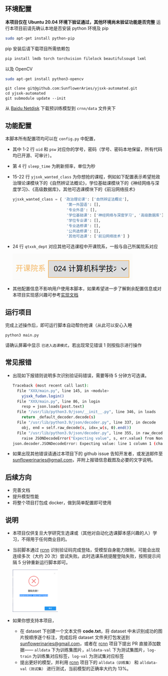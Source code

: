 ## 环境配置

**本项目仅在 Ubuntu 20.04 环境下验证通过，其他环境尚未验证功能是否完整**
运行本项目前请先确认本地是否安装 python 环境及 pip

```bash
sudo apt-get install python-pip
```
pip 安装后请下载项目所需依赖包
```bash
pip install lmdb torch torchvision filelock beautifulsoup4 lxml
```
以及 OpenCV 
```bash
sudo apt-get install python3-opencv
```

```
git clone git@github.com:SunflowerAries/yjsxk-automated.git
cd yjsxk-automated
git submodule update --init
```

从 [Baidu Netdisk](https://pan.baidu.com/s/1pLbeCND) 下载预训练模型到 `crnn/data` 文件夹下

## 功能配置

本脚本所有配置项均可以在 `config.py` 中配置，

- 其中 1-2 行 `uid` 和 `psw` 对应你的学号，密码（学号、密码本地保留，所有代码均已开源、可审计）。

- 第 4 行 `sleep_time` 为刷新频率，单位为秒

- 15-22 行 `yjsxk_wanted_class` 为你想抢的课程，例如如下配置表示希望抢政治理论课模块下的《自然辨证法概论》，学位基础课模块下的《神经网络与深度学习》、《高级数据库》，其他可选课模块下的《前沿网络技术》

  ```python
  yjsxk_wanted_class = { '政治理论课': ['自然辨证法概论'],
                          '第一外国语': [],
                          '专业外语': [],
                          '学位基础课': ['神经网络与深度学习', '高级数据库'],
                          '学位专业课': [],
                          '专业选修课': [],
                          '公共选修课': [],
                          '其他可选课': ['前沿网络技术'] }
  ```

- 24 行 `qtxxk_dept` 对应其他可选课程中开课院系，一般与自己所属院系对应

  <img src="pics/dept.png">

- 其他配置信息不影响用户使用本脚本，如果希望进一步了解剩余配置信息或对本项目实现感兴趣可参考[实现文档](docs/项目实现.md)

## 运行项目

完成上述操作后，即可运行脚本自动帮你抢课（从此可以安心入睡

```
python3 main.py
```

请确认屏幕中显示 `已进入选课模式`，若出现常见错误 1 则按指示进行操作

## 常见报错

- 出现如下报错则说明多次识别验证码错误，需要等待 5 分钟方可选课。

  ```bash
  Traceback (most recent call last):
    File "XXX/main.py", line 145, in <module>
      yjsxk_fudan.login()
    File "XXX/main.py", line 86, in login
      resp = json.loads(post.text)
    File "/usr/lib/python3.9/json/__init__.py", line 346, in loads
      return _default_decoder.decode(s)
    File "/usr/lib/python3.9/json/decoder.py", line 337, in decode
      obj, end = self.raw_decode(s, idx=_w(s, 0).end())
    File "/usr/lib/python3.9/json/decoder.py", line 355, in raw_decode
      raise JSONDecodeError("Expecting value", s, err.value) from None
  json.decoder.JSONDecodeError: Expecting value: line 1 column 1 (char 0)
  ```

- 如果出现其他错误请通过本项目下的 github issue 告知开发者，或发送邮件至 sunflowerinaries@gmail.com，并附上报错信息截图及必要的文字说明。

## 后续方向

- 完善文档
- 提升模型性能
- 将整个项目打包成 docker，做到简单配置即可使用

## 说明

- 本项目仅供复旦大学研究生选课或（其他对自动化选课脚本感兴趣的人）学习，不得用于任何商业目的。

- 当前脚本通过 [rcnn](https://github.com/SunflowerAries/crnn.pytorch) 识别验证码完成登陆，受模型自身能力限制，可能会出现连续多次（大约 20 次）尝试失败。此时选课系统提醒登陆失败，按照提示间隔 5 分钟重新运行脚本即可。

  <img src="pics/error.png" width=30%>

- 如果你想支持本项目，

  - 在 dataset 下创建一个文本文件 **code.txt**，将 dataset 中未识别成功的图片按顺序逐个标注，完成后将 dataset 文件夹打包发送到 sunflowerinaries@gmail.com，或者在 [rcnn](https://github.com/SunflowerAries/crnn.pytorch) 项目下提出 PR 直接添加数据—— `alldata` 下为训练集图片，`alldata-val` 下为测试集图片，`log-train` 为训练集对应标签，`log-val` 为测试集对应标签
  - 提出更好的模型，并利用 [rcnn](https://github.com/SunflowerAries/crnn.pytorch) 项目下的 `alldata（训练集）` 和 `alldata-val（测试集）` 进行测试，当前模型的正确率大约为 13%。

  
